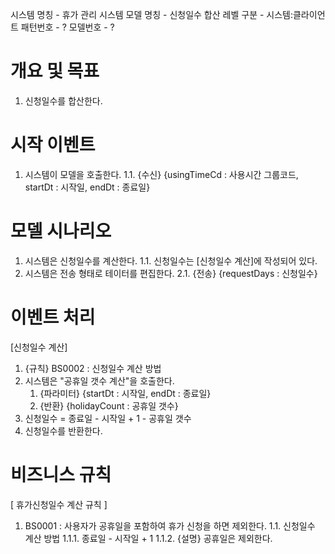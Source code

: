 시스템 명칭 - 휴가 관리 시스템
모델 명칭 - 신청일수 합산
레벨 구분 - 시스템:클라이언트
패턴번호 - ?
모델번호 - ?

# 개요 및 목표
1. 신청일수를 합산한다.

# 시작 이벤트
1. 시스템이 모델을 호출한다.
	1.1. {수신} {usingTimeCd : 사용시간 그룹코드,  startDt : 시작일, endDt : 종료일}
	
# 모델 시나리오
1. 시스템은 신청일수를 계산한다.
	1.1. 신청일수는 [신청일수 계산]에 작성되어 있다.
2. 시스템은 전송 형태로 테이터를 편집한다.
	2.1. {전송} {requestDays : 신청일수}

# 이벤트 처리
[신청일수 계산]
1. {규칙} BS0002 : 신청일수 계산 방법
2. 시스템은 "공휴일 갯수 계산"을 호출한다.
	1. {파라미터} {startDt : 시작일, endDt : 종료일}
	2. {반환} {holidayCount : 공휴일 갯수}
3. 신청일수 = 종료일 - 시작일 + 1 - 공휴일 갯수
4. 신청일수를 반환한다.


# 비즈니스 규칙
[ 휴가신청일수 계산 규칙 ]
1. BS0001 : 사용자가 공휴일을 포함하여 휴가 신청을 하면 제외한다.
	1.1. 신청일수 계산 방법
		1.1.1. 종료일 - 시작일 + 1
		1.1.2. {설명} 공휴일은 제외한다.